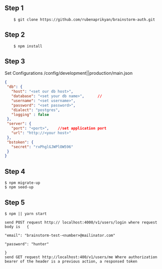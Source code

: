 ## Step 1 
 ````Clone this repo 
     $ git clone https://github.com/rubenaprikyan/brainstorm-auth.git
 ````
## Step 2 
````
    $ npm install
````
## Step 3
   Set Configurations 
   /config/development||production/main.json 
   ```json
   {
    "db": {
      "host": "<set our db host>", 
      "database": "<set your db name>",      //
      "username": "<set username>", 
      "password": "<set password>",
      "dialect": "postgres",
      "logging" : false
    },
    "server": {
      "port": "<port>",    //set application port
      "url": "http://<your host>" 
    },
    "bstoken": {
      "secret": "rxPhglGJWPlOW596"
    }
  }
   ```
## Step 4
  ````
  $ npm migrate-up
  $ npm seed-up  
  ````  
## Step 5
````
$ npm || yarn start

send POST request http:// localhost:4000/v1/users/login where request body is   {
                                                                                    "email": "brainstorm-test-<number>@mailinator.com"
                                                                                    "password": "hunter"                             
                                                                                }
send GET request http://localhost:400/v1/users/me Where authorization bearer of the header is a previous action, a responsed token

````     
